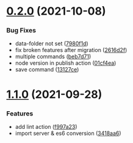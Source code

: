 # [0.2.0](https://github.com/guillaumeLamanda/providence-server/compare/1.1.0...0.2.0) (2021-10-08)

### Bug Fixes

- data-folder not set ([7980f1d](https://github.com/guillaumeLamanda/providence-server/commit/7980f1d5913aa3c0970f2ef7b84336e56029bbe8))
- fix broken features after migration ([2616d2f](https://github.com/guillaumeLamanda/providence-server/commit/2616d2f3bebb8e5214351dc735638b9e9920f60f))
- multiple commands ([beb7d71](https://github.com/guillaumeLamanda/providence-server/commit/beb7d717b82f2bc19aeaa13b4b22bc2c40025fd1))
- node version in publish action ([01cf4ea](https://github.com/guillaumeLamanda/providence-server/commit/01cf4ea1e1cc25d923c7cb38d592a7768fcee106))
- save command ([13127ce](https://github.com/guillaumeLamanda/providence-server/commit/13127ce0ff95c45c8518f45830b62943df4dd7d7))

# [1.1.0](https://github.com/guillaumeLamanda/providence-server/compare/f997a239231fad3de6667173cfe2e5f9a8f6694c...1.1.0) (2021-09-28)

### Features

- add lint action ([f997a23](https://github.com/guillaumeLamanda/providence-server/commit/f997a239231fad3de6667173cfe2e5f9a8f6694c))
- import server & es6 conversion ([3418aa6](https://github.com/guillaumeLamanda/providence-server/commit/3418aa62dd9e07bac6a1ae98fc69cbef303adae2))
